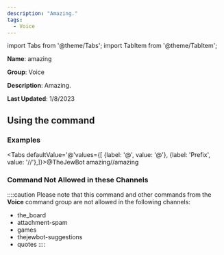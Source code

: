 ```yaml
---
description: "Amazing."
tags:
  - Voice
---
```

import Tabs from '@theme/Tabs';
import TabItem from '@theme/TabItem';

**Name**: amazing

**Group**: Voice

**Description**: Amazing.

**Last Updated**: 1/8/2023

## Using the command

### Examples
<Tabs defaultValue='@'values={[ {label: '@', value: '@'}, {label: 'Prefix', value: '//'},]}><TabItem value='@'>@TheJewBot amazing</TabItem><TabItem value='//'>//amazing</TabItem></Tabs>

### Command Not Allowed in these Channels
::::caution Please note that this command and other commands from the **Voice** command group are not allowed in the following channels:
- the_board
- attachment-spam
- games
- thejewbot-suggestions
- quotes
::::